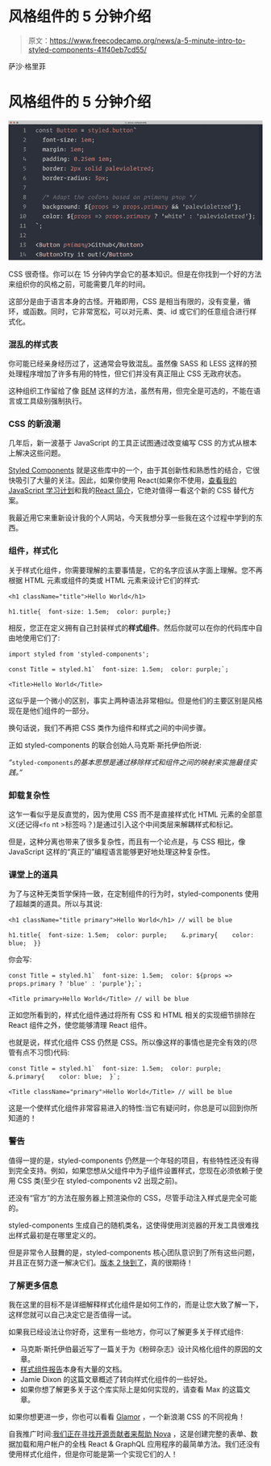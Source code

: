 # 风格组件的 5 分钟介绍

> 原文：<https://www.freecodecamp.org/news/a-5-minute-intro-to-styled-components-41f40eb7cd55/>

萨沙·格里菲

# 风格组件的 5 分钟介绍

![IcnY-248NHBp2QnYMz6ZtVjr69xLi4UQJUyM](img/eac55996939c05b45aff592ee69d524f.png)

CSS 很奇怪。你可以在 15 分钟内学会它的基本知识。但是在你找到一个好的方法来组织你的风格之前，可能需要几年的时间。

这部分是由于语言本身的古怪。开箱即用，CSS 是相当有限的，没有变量，循环，或函数。同时，它非常宽松，可以对元素、类、id 或它们的任意组合进行样式化。

### 混乱的样式表

你可能已经亲身经历过了，这通常会导致混乱。虽然像 SASS 和 LESS 这样的预处理程序增加了许多有用的特性，但它们并没有真正阻止 CSS 无政府状态。

这种组织工作留给了像 [BEM](http://getbem.com/) 这样的方法，虽然有用，但完全是可选的，不能在语言或工具级别强制执行。

### CSS 的新浪潮

几年后，新一波基于 JavaScript 的工具正试图通过改变编写 CSS 的方式从根本上解决这些问题。

[Styled Components](https://github.com/styled-components/styled-components) 就是这些库中的一个，由于其创新性和熟悉性的结合，它很快吸引了大量的关注。因此，如果你使用 React(如果你不使用，[查看我的 JavaScript 学习计划](https://medium.freecodecamp.com/a-study-plan-to-cure-javascript-fatigue-8ad3a54f2eb1)和我的[React 简介](https://medium.freecodecamp.com/the-5-things-you-need-to-know-to-understand-react-a1dbd5d114a3)，它绝对值得一看这个新的 CSS 替代方案。

我最近用它来重新设计我的个人网站，今天我想分享一些我在这个过程中学到的东西。

### 组件，样式化

关于样式化组件，你需要理解的主要事情是，它的名字应该从字面上理解。您不再根据 HTML 元素或组件的类或 HTML 元素来设计它们的样式:

```
<h1 className="title">Hello World</h1>
```

```
h1.title{  font-size: 1.5em;  color: purple;}
```

相反，您正在定义拥有自己封装样式的**样式组件**。然后你就可以在你的代码库中自由地使用它们了:

```
import styled from 'styled-components';
```

```
const Title = styled.h1`  font-size: 1.5em;  color: purple;`;
```

```
<Title>Hello World</Title>
```

这似乎是一个微小的区别，事实上两种语法非常相似。但是他们的主要区别是风格现在是他们组件的一部分。

换句话说，我们不再把 CSS 类作为组件和样式之间的中间步骤。

正如 styled-components 的联合创始人马克斯·斯托伊伯所说:

*“*`styled-components`*的基本思想是通过移除样式和组件之间的映射来实施最佳实践。”*

### 卸载复杂性

这乍一看似乎是反直觉的，因为使用 CSS 而不是直接样式化 HTML 元素的全部意义(还记得`<fo` nt >标签吗？)是通过引入这个中间类层来解耦样式和标记。

但是，这种分离也带来了很多复杂性，而且有一个论点是，与 CSS 相比，像 JavaScript 这样的“真正的”编程语言能够更好地处理这种复杂性。

### 课堂上的道具

为了与这种无类哲学保持一致，在定制组件的行为时，styled-components 使用了超越类的道具。所以与其说:

```
<h1 className="title primary">Hello World</h1> // will be blue
```

```
h1.title{  font-size: 1.5em;  color: purple;    &.primary{    color: blue;  }}
```

你会写:

```
const Title = styled.h1`  font-size: 1.5em;  color: ${props => props.primary ? 'blue' : 'purple'};`;
```

```
<Title primary>Hello World</Title> // will be blue
```

正如您所看到的，样式化组件通过将所有 CSS 和 HTML 相关的实现细节排除在 React 组件之外，使您能够清理 React 组件。

也就是说，样式化组件 CSS 仍然是 CSS。所以像这样的事情也是完全有效的(尽管有点不习惯)代码:

```
const Title = styled.h1`  font-size: 1.5em;  color: purple;    &.primary{    color: blue;  }`;
```

```
<Title className="primary">Hello World</Title> // will be blue
```

这是一个使样式化组件非常容易进入的特性:当它有疑问时，你总是可以回到你所知道的！

### 警告

值得一提的是，styled-components 仍然是一个年轻的项目，有些特性还没有得到完全支持。例如，如果您想从父组件中为子组件设置样式，您现在必须依赖于使用 CSS 类(至少在 styled-components v2 出现之前)。

还没有“官方”的方法在服务器上预渲染你的 CSS，尽管手动注入样式是完全可能的。

styled-components 生成自己的随机类名，这使得使用浏览器的开发工具很难找出样式最初是在哪里定义的。

但是非常令人鼓舞的是，styled-components 核心团队意识到了所有这些问题，并且正在努力逐一解决它们。[版本 2 快到了](https://github.com/styled-components/styled-components/tree/v2)，真的很期待！

### 了解更多信息

我在这里的目标不是详细解释样式化组件是如何工作的，而是让您大致了解一下，这样您就可以自己决定它是否值得一试。

如果我已经设法让你好奇，这里有一些地方，你可以了解更多关于样式组件:

*   马克斯·斯托伊伯最近写了一篇关于为《粉碎杂志》设计风格化组件的原因的文章。
*   [样式组件报告](https://github.com/styled-components/styled-components)本身有大量的文档。
*   Jamie Dixon 的这篇文章概述了转向样式化组件的一些好处。
*   如果你想了解更多关于这个库实际上是如何实现的，请查看 Max 的这篇文章。

如果你想更进一步，你也可以看看 [Glamor](https://github.com/threepointone/glamor) ，一个新浪潮 CSS 的不同视角！

自我推广时间:[我们正在寻找开源贡献者来帮助 Nova](https://github.com/TelescopeJS/Telescope/tree/devel) ，这是创建完整的表单、数据加载和用户帐户的全栈 React & GraphQL 应用程序的最简单方法。我们还没有使用样式化组件，但是你可能是第一个实现它们的人！